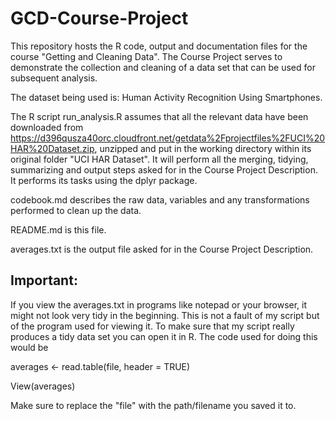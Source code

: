 # GCD-Course-Project
This repository hosts the R code, output and documentation files for the course "Getting and Cleaning Data". The Course Project serves to demonstrate the collection and cleaning of a data set that can be used for subsequent analysis.

The dataset being used is: Human Activity Recognition Using Smartphones.

The R script run_analysis.R assumes that all the relevant data have been downloaded from https://d396qusza40orc.cloudfront.net/getdata%2Fprojectfiles%2FUCI%20HAR%20Dataset.zip, unzipped and put in the working directory within its original folder "UCI HAR Dataset".
It will perform all the merging, tidying, summarizing and output steps asked for in the Course Project Description. It performs its tasks using the dplyr package.

codebook.md describes the raw data, variables and any transformations performed to clean up the data.

README.md is this file.

averages.txt is the output file asked for in the Course Project Description.

## Important:
If you view the averages.txt in programs like notepad or your browser, it might not look very tidy in the beginning. This is not a fault of my script but of the program used for viewing it. To make sure that my script really produces a tidy data set you can open it in R. The code used for doing this would be

averages <- read.table(file, header = TRUE)

View(averages)

Make sure to replace the "file" with the path/filename you saved it to.
